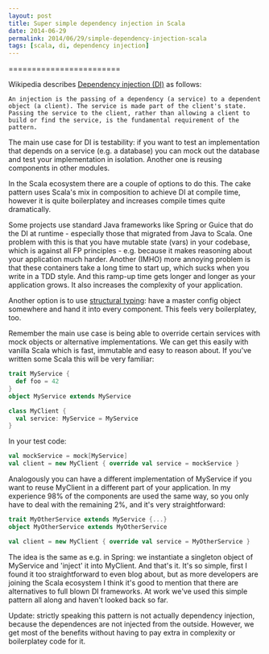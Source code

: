```yaml
---
layout: post
title: Super simple dependency injection in Scala
date: 2014-06-29
permalink: 2014/06/29/simple-dependency-injection-scala
tags: [scala, di, dependency injection]
---
```


========================

Wikipedia describes <a href="https://en.wikipedia.org/wiki/Dependency_injection">Dependency injection (DI)</a> as follows:

```An injection is the passing of a dependency (a service) to a dependent object (a client). The service is made part of the client's state. Passing the service to the client, rather than allowing a client to build or find the service, is the fundamental requirement of the pattern.```

The main use case for DI is testability: if you want to test an implementation that depends on a service (e.g. a database) you can mock out the database and test your implementation in isolation. Another one is reusing components in other modules. 

In the Scala ecosystem there are a couple of options to do this. The cake pattern uses Scala's mix in composition to achieve DI at compile time, however it is quite boilerplatey and increases compile times quite dramatically. 

Some projects use standard Java frameworks like Spring or Guice that do the DI at runtime - especially those that migrated from Java to Scala. One problem with this is that you have mutable state (vars) in your codebase, which is against all FP principles - e.g. because it makes reasoning about your application much harder. Another (IMHO) more annoying problem is that these containers take a long time to start up, which sucks when you write in a TDD style. And this ramp-up time gets longer and longer as your application grows. It also increases the complexity of your application.

Another option is to use <a href="http://jonasboner.com/2008/10/06/real-world-scala-dependency-injection-di/">structural typing</a>: have a master config object somewhere and hand it into every component. This feels very boilerplatey, too. 

Remember the main use case is being able to override certain services with mock objects or alternative implementations. We can get this easily with vanilla Scala which is fast, immutable and easy to reason about. If you've written some Scala this will be very familiar:

```scala
trait MyService {
  def foo = 42
}
object MyService extends MyService

class MyClient {
  val service: MyService = MyService
}
```

In your test code:

```scala
val mockService = mock[MyService]
val client = new MyClient { override val service = mockService }
```

Analogously you can have a different implementation of MyService if you want to reuse MyClient in a different part of your application. In my experience 98% of the components are used the same way, so you only have to deal with the remaining 2%, and it's very straightforward:

```scala
trait MyOtherService extends MyService {...}
object MyOtherService extends MyOtherService

val client = new MyClient { override val service = MyOtherService }
```

The idea is the same as e.g. in Spring: we instantiate a singleton object of MyService and 'inject' it into MyClient. And that's it. It's so simple, first I found it too straightforward to even blog about, but as more developers are joining the Scala ecosystem I think it's good to mention that there are alternatives to full blown DI frameworks. At work we've used this simple pattern all along and haven't looked back so far. 

Update: strictly speaking this pattern is not actually dependency injection, because the dependences are not injected from the outside. However, we get most of the benefits without having to pay extra in complexity or boilerplatey code for it.

